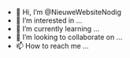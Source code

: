 - 👋 Hi, I’m @NieuweWebsiteNodig
- 👀 I’m interested in ...
- 🌱 I’m currently learning ...
- 💞️ I’m looking to collaborate on ...
- 📫 How to reach me ...

<!---
NieuweWebsiteNodig/NieuweWebsiteNodig is a ✨ special ✨ repository because its `README.md` (this file) appears on your GitHub profile.
You can click the Preview link to take a look at your changes.
--->
